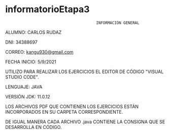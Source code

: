 # informatorioEtapa3
                                            INFORMACIÓN GENERAL

ALUMNO: CARLOS RUDAZ

DNI: 34388697

CORREO: kangu930@gmail.com

FECHA INICIO: 5/9/2021



UTILIZO PARA REALIZAR LOS EJERCICIOS EL EDITOR DE CÓDIGO "VISUAL STUDIO CODE".

LENGUAJE: JAVA

VERSIÓN JDK: 11.0.12



LOS ARCHIVOS PDF QUE CONTIENEN LOS EJERCICIOS ESTÁN INCORPORADOS EN SU CARPETA CORRESPONDIENTE.

DE IGUAL MANERA CADA ARCHIVO .java CONTIENE LA CONSIGNA QUE SE DESARROLLA EN CÓDIGO.

